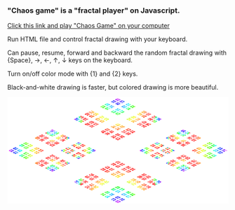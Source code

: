 ### "Chaos game" is a "fractal player" on Javascript.

[Click this link and play "Chaos Game" on your computer](page/chaos-game/chaos-game.html)

Run HTML file and control fractal drawing with your keyboard.

Can pause, resume, forward and backward the random fractal drawing
with {Space}, →, ←, ↑, ↓ keys on the keyboard.

Turn on/off color mode with {1} and {2} keys.

Black-and-white drawing is faster,
but colored drawing is more beautiful.

[![Chaos Game](chaos-player.png)](page/chaos-game/chaos-game.html)
